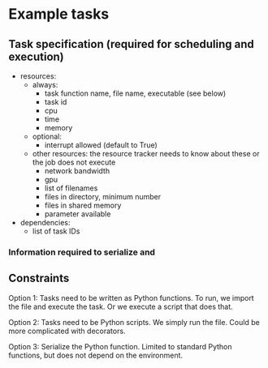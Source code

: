 # Example tasks


## Task specification (required for scheduling and execution)

- resources:
    - always:
        - task function name, file name, executable (see below)
        - task id
        - cpu
        - time
        - memory
    - optional:
        - interrupt allowed (default to True)
    - other resources: the resource tracker needs to know about these or the job does not execute
        - network bandwidth
        - gpu
        - list of filenames
        - files in directory, minimum number
        - files in shared memory
        - parameter available
-  dependencies:
    - list of task IDs


### Information required to serialize and 



## Constraints

Option 1: Tasks need to be written as Python functions. To run, we import the file and execute the task. Or we execute a script that does that.

Option 2: Tasks need to be Python scripts. We simply run the file. Could be more complicated with decorators.

Option 3: Serialize the Python function. Limited to standard Python functions, but does not depend on the environment.



